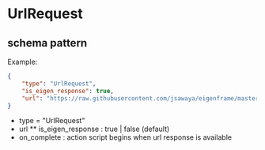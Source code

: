# UrlRequest
## schema pattern

Example:
```json
{
    "type": "UrlRequest",
    "is_eigen_response": true,
    "url": "https://raw.githubusercontent.com/jsawaya/eigenframe/master/web/frames/playlist.json"
}
```

* type = "UrlRequest"
* url
** is_eigen_response : true | false (default)
* on_complete : action script begins when url response is available 





